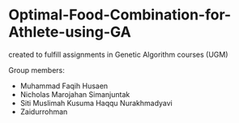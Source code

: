 # Optimal-Food-Combination-for-Athlete-using-GA

created to fulfill assignments in Genetic Algorithm courses (UGM)

Group members:
- Muhammad Faqih Husaen
- Nicholas Marojahan Simanjuntak
- Siti Muslimah Kusuma Haqqu Nurakhmadyavi
- Zaidurrohman
